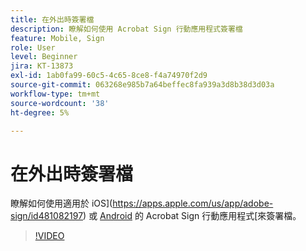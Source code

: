 ```yaml
---
title: 在外出時簽署檔
description: 瞭解如何使用 Acrobat Sign 行動應用程式簽署檔
feature: Mobile, Sign
role: User
level: Beginner
jira: KT-13873
exl-id: 1ab0fa99-60c5-4c65-8ce8-f4a74970f2d9
source-git-commit: 063268e985b7a64beffec8fa939a3d8b38d3d03a
workflow-type: tm+mt
source-wordcount: '38'
ht-degree: 5%

---
```


# 在外出時簽署檔

瞭解如何使用適用於 iOS](https://apps.apple.com/us/app/adobe-sign/id481082197) 或 [Android](https://play.google.com/store/apps/details?id=com.adobe.echosign&amp;hl=zh_TW) 的 Acrobat Sign 行動應用程式[來簽署檔。

>[!VIDEO](https://video.tv.adobe.com/v/3423957?quality=12&learn=on&hidetitle=true)
